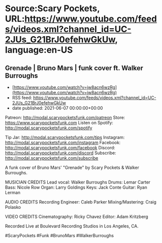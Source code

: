 # Source:Scary Pockets, URL:https://www.youtube.com/feeds/videos.xml?channel_id=UC-2JUs_G21BrJ0efehwGkUw, language:en-US

## Grenade | Bruno Mars | funk cover ft. Walker Burroughs
 - [https://www.youtube.com/watch?v=jw8acn6wzRg](https://www.youtube.com/watch?v=jw8acn6wzRg)
 - RSS feed: https://www.youtube.com/feeds/videos.xml?channel_id=UC-2JUs_G21BrJ0efehwGkUw
 - date published: 2021-06-07 00:00:00+00:00

Patreon: http://modal.scarypocketsfunk.com/patreon
Store: https://www.scarypocketsfunk.com
Listen on Spotify: http://modal.scarypocketsfunk.com/spotify

Tip Jar: http://modal.scarypocketsfunk.com/tips
Instagram: http://modal.scarypocketsfunk.com/instagram
Facebook: http://modal.scarypocketsfunk.com/facebook
Discord: http://modal.scarypocketsfunk.com/discord
Subscribe: http://modal.scarypocketsfunk.com/subscribe

A funk cover of Bruno Mars' "Grenade" by Scary Pockets & Walker Burroughs.

MUSICIAN CREDITS
Lead vocal: Walker Burroughs 
Drums: Lemar Carter
Bass: Nicole Row
Organ: Larry Goldings
Keys: Jack Conte
Guitar: Ryan Lerman

AUDIO CREDITS
Recording Engineer: Caleb Parker
Mixing/Mastering: Craig Polasko

VIDEO CREDITS
Cinematography: Ricky Chavez
Editor: Adam Kritzberg

Recorded Live at Boulevard Recording Studios in Los Angeles, CA.

#ScaryPockets #Funk #BrunoMars #WalkerBurroughs

